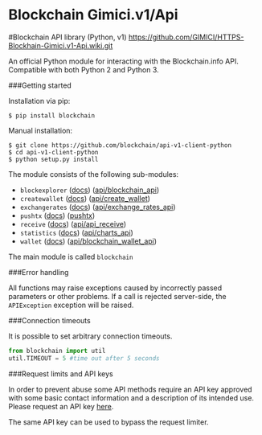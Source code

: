 #  Blockchain Gimici.v1/Api

#Blockchain API library (Python, v1)
https://github.com/GIMICI/HTTPS-Blockhain-Gimici.v1-Api.wiki.git

An official Python module for interacting with the Blockchain.info API. Compatible with both Python 2 and Python 3.

###Getting started

Installation via pip:

```
$ pip install blockchain
```

Manual installation:
```
$ git clone https://github.com/blockchain/api-v1-client-python
$ cd api-v1-client-python
$ python setup.py install
```

The module consists of the following sub-modules:

* `blockexplorer` ([docs](docs/blockexplorer.md)) ([api/blockchain_api][api1])
* `createwallet` ([docs](docs/createwallet.md)) ([api/create_wallet][api2])
* `exchangerates` ([docs](docs/exchangerates.md)) ([api/exchange\_rates\_api][api3])
* `pushtx` ([docs](docs/pushtx.md)) ([pushtx][api7])
* `receive` ([docs](docs/receive.md)) ([api/api_receive][api4])
* `statistics` ([docs](docs/statistics.md)) ([api/charts_api][api5])
* `wallet` ([docs](docs/wallet.md)) ([api/blockchain\_wallet\_api][api6])

The main module is called `blockchain`

###Error handling

All functions may raise exceptions caused by incorrectly passed parameters or other problems. If a call is rejected server-side, the `APIException` exception will be raised.

###Connection timeouts

It is possible to set arbitrary connection timeouts.

```python
from blockchain import util
util.TIMEOUT = 5 #time out after 5 seconds
```

###Request limits and API keys

In order to prevent abuse some API methods require an API key approved with some basic contact information and a description of its intended use. Please request an API key [here](https://blockchain.info/api/api_create_code).

The same API key can be used to bypass the request limiter.

[api1]: https://blockchain.info/api/blockchain_api
[api2]: https://blockchain.info/api/create_wallet
[api3]: https://blockchain.info/api/exchange_rates_api
[api4]: https://blockchain.info/api/api_receive
[api5]: https://blockchain.info/api/charts_api
[api6]: https://blockchain.info/api/blockchain_wallet_api
[api7]: https://blockchain.info/pushtx
